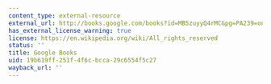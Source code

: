 ```yaml
---
content_type: external-resource
external_url: http://books.google.com/books?id=MB5zuyyQ4rMC&pg=PA239=onepage
has_external_license_warning: true
license: https://en.wikipedia.org/wiki/All_rights_reserved
status: ''
title: Google Books
uid: 19b619ff-251f-4f6c-bcca-29c6554f5c27
wayback_url: ''
---
```

